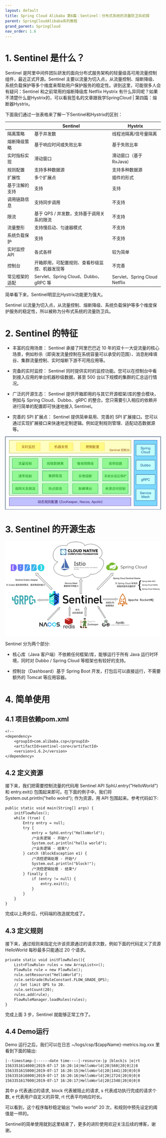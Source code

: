 ```yaml
---
layout: default
title: Spring Cloud Alibaba 第6篇：Sentinel：分布式系统的流量防卫兵初探
parent: SpringCloudAlibaba系列教程
grand_parent: SpringCloud
nav_order: 1.6
---
```


# 1. Sentinel 是什么？

Sentinel 是阿里中间件团队研发的面向分布式服务架构的轻量级高可用流量控制组件，最近正式开源。Sentinel 主要以流量为切入点，从流量控制、熔断降级、系统负载保护等多个维度来帮助用户保护服务的稳定性。讲到这里，可能很多人会有疑问：Sentinel 和之前常用的熔断降级库 Netflix Hystrix 有什么异同呢？如果不清楚什么是Hystrix的，可以看我签名的文章跟我学SpringCloud | 第四篇：熔断器Hystrix。

下面我们通过一张表格来了解一下Sentinel和Hystrix的区别：

|   | Sentinel | Hystrix | 
| -- | -- | -- |
| 隔离策略 | 基于并发数 | 线程池隔离/信号量隔离 | 
| 熔断降级策略 | 基于响应时间或失败比率 | 基于失败比率 | 
| 实时指标实现 | 滑动窗口 | 滑动窗口（基于 RxJava） | 
| 规则配置 | 支持多种数据源 | 支持多种数据源 | 
| 扩展性 | 多个扩展点 | 插件的形式 | 
| 基于注解的支持 | 支持 | 支持 | 
| 调用链路信息 | 支持同步调用 | 不支持 | 
| 限流 | 基于 QPS / 并发数，支持基于调用关系的限流 | 不支持 | 
| 流量整形 | 支持慢启动、匀速器模式 | 不支持 | 
| 系统负载保护 | 支持 | 不支持 | 
| 实时监控 API | 各式各样 | 较为简单 | 
| 控制台 | 开箱即用，可配置规则、查看秒级监控、机器发现等 | 不完善 | 
| 常见框架的适配 | Servlet、Spring Cloud、Dubbo、gRPC 等 | Servlet、Spring Cloud Netflix | 


简单看下来，Sentinel明显比Hystrix功能更为强大。

Sentinel 以流量为切入点，从流量控制、熔断降级、系统负载保护等多个维度保护服务的稳定性，所以被称为分布式系统的流量防卫兵。

# 2. Sentinel 的特征

- 丰富的应用场景： Sentinel 承接了阿里巴巴近 10 年的双十一大促流量的核心场景，例如秒杀（即突发流量控制在系统容量可以承受的范围）、消息削峰填谷、集群流量控制、实时熔断下游不可用应用等。

- 完备的实时监控： Sentinel 同时提供实时的监控功能。您可以在控制台中看到接入应用的单台机器秒级数据，甚至 500 台以下规模的集群的汇总运行情况。

- 广泛的开源生态： Sentinel 提供开箱即用的与其它开源框架/库的整合模块，例如与 Spring Cloud、Dubbo、gRPC 的整合。您只需要引入相应的依赖并进行简单的配置即可快速地接入 Sentinel。

- 完善的 SPI 扩展点： Sentinel 提供简单易用、完善的 SPI 扩展接口。您可以通过实现扩展接口来快速地定制逻辑。例如定制规则管理、适配动态数据源等。

![](../../../assets/images/SpringCloud/SpringCloudAlibaba/attachments/Spring%20Cloud%20Alibaba%20第6篇：Sentinel：分布式系统的流量防卫兵初探_image_0.png)

# 3. Sentinel 的开源生态

![](../../../assets/images/SpringCloud/SpringCloudAlibaba/attachments/Spring%20Cloud%20Alibaba%20第6篇：Sentinel：分布式系统的流量防卫兵初探_image_1.png)

Sentinel 分为两个部分:

- 核心库（Java 客户端）不依赖任何框架/库，能够运行于所有 Java 运行时环境，同时对 Dubbo / Spring Cloud 等框架也有较好的支持。

- 控制台（Dashboard）基于 Spring Boot 开发，打包后可以直接运行，不需要额外的 Tomcat 等应用容器。

# 4. 简单使用

## 4.1 项目依赖pom.xml

```
<!-- 
<dependency>
    <groupId>com.alibaba.csp</groupId>
    <artifactId>sentinel-core</artifactId>
    <version>1.6.2</version>
</dependency>
```

## 4.2 定义资源

接下来，我们把需要控制流量的代码用 Sentinel API SphU.entry("HelloWorld") 和 entry.exit() 包围起来即可。在下面的例子中，我们将 System.out.println("hello wolrd"); 作为资源，用 API 包围起来。参考代码如下:

```
public static void main(String[] args) {
    initFlowRules();
    while (true) {
        Entry entry = null;
        try {
            entry = SphU.entry("HelloWorld");
            /*业务逻辑 - 开始*/
            System.out.println("hello world");
            /*业务逻辑 - 结束*/
        } catch (BlockException e1) {
            /*流控逻辑处理 - 开始*/
            System.out.println("block!");
            /*流控逻辑处理 - 结束*/
        } finally {
            if (entry != null) {
                entry.exit();
            }
        }
    }
}
```

完成以上两步后，代码端的改造就完成了。

## 4.3 定义规则

接下来，通过规则来指定允许该资源通过的请求次数，例如下面的代码定义了资源 HelloWorld 每秒最多只能通过 20 个请求。

```
private static void initFlowRules(){
    List<FlowRule> rules = new ArrayList<>();
    FlowRule rule = new FlowRule();
    rule.setResource("HelloWorld");
    rule.setGrade(RuleConstant.FLOW_GRADE_QPS);
    // Set limit QPS to 20.
    rule.setCount(20);
    rules.add(rule);
    FlowRuleManager.loadRules(rules);
}
```

完成上面 3 步，Sentinel 就能够正常工作了。

## 4.4 Demo运行

Demo 运行之后，我们可以在日志 ~/logs/csp/${appName}-metrics.log.xxx 里看到下面的输出:

```
|--timestamp-|------date time----|-resource-|p |block|s |e|rt
1563351614000|2019-07-17 16:20:14|HelloWorld|20|560|20|0|2|0
1563351615000|2019-07-17 16:20:15|HelloWorld|20|1441|20|0|0|0
1563351616000|2019-07-17 16:20:16|HelloWorld|20|2724|20|0|0|0
1563351617000|2019-07-17 16:20:17|HelloWorld|20|2348|20|0|0|0
```

其中 p 代表通过的请求, block 代表被阻止的请求, s 代表成功执行完成的请求个数, e 代表用户自定义的异常, rt 代表平均响应时长。

可以看到，这个程序每秒稳定输出 "hello world" 20 次，和规则中预先设定的阈值是一样的。

Sentinel的简单使用就到这里结束了，更多的进阶使用欢迎关注后续的博客，谢谢。